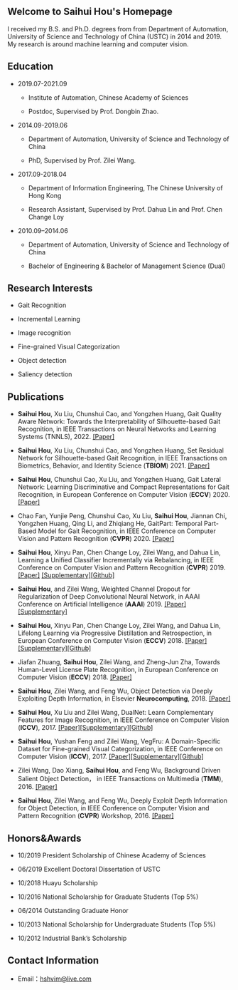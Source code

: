 ## Welcome to Saihui Hou's Homepage

I received my B.S. and Ph.D. degrees from from Department of Automation, University of Science and Technology of China (USTC) in 2014 and 2019. My research is around machine learning and computer vision.

## Education

- 2019.07-2021.09

	- Institute of Automation, Chinese Academy of Sciences

	- Postdoc, Supervised by Prof. Dongbin Zhao.

- 2014.09-2019.06

	- Department of Automation, University of Science and Technology of China

	- PhD, Supervised by Prof. Zilei Wang.
- 2017.09-2018.04

	- Department of Information Engineering, The Chinese University of Hong Kong

	- Research Assistant, Supervised by Prof. Dahua Lin and Prof. Chen Change Loy

- 2010.09–2014.06

	- Department of Automation, University of Science and Technology of China

	- Bachelor of Engineering & Bachelor of Management Science (Dual)

## Research Interests

- Gait Recognition

- Incremental Learning

- Image recognition

- Fine-grained Visual Categorization

- Object detection

- Saliency detection

## Publications

- **Saihui Hou**, Xu Liu, Chunshui Cao, and Yongzhen Huang, Gait Quality Aware Network: Towards the Interpretability of Silhouette-based Gait Recognition, in IEEE Transactions on Neural Networks and Learning Systems (TNNLS), 2022. [[Paper]](./publications/tnnls2022_gqan.pdf) 

- **Saihui Hou**, Xu Liu, Chunshui Cao, and Yongzhen Huang, Set Residual Network for Silhouette-based Gait Recognition, in IEEE Transactions on Biometrics, Behavior, and Identity Science (**TBIOM**) 2021. [[Paper]](./publications/tbiom2021_srn.pdf) 


- **Saihui Hou**, Chunshui Cao, Xu Liu, and Yongzhen Huang, Gait Lateral Network: Learning Discriminative and Compact Representations for Gait Recognition, in European Conference on Computer Vision (**ECCV**) 2020. [[Paper]](./publications/eccv2020_gln.pdf) 

- Chao Fan, Yunjie Peng, Chunshui Cao, Xu Liu, **Saihui Hou**, Jiannan Chi, Yongzhen Huang, Qing Li, and Zhiqiang He, GaitPart: Temporal Part-Based Model for Gait Recognition, in IEEE Conference on Computer Vision and Pattern Recognition (**CVPR**) 2020. [[Paper]](./publications/cvpr2020_gaitpart.pdf)

- **Saihui Hou**, Xinyu Pan, Chen Change Loy, Zilei Wang, and Dahua Lin, Learning a Unified Classifier Incrementally via Rebalancing, in IEEE Conference on Computer Vision and Pattern Recognition (**CVPR**) 2019. [[Paper]](./publications/1165.pdf) [[Supplementary]](./publications/1165-supp.pdf)[[Github]](https://github.com/hshustc/CVPR19_Incremental_Learning)

- **Saihui Hou**, and Zilei Wang, Weighted Channel Dropout for Regularization of Deep Convolutional Neural Network,  in AAAI Conference on Artificial Intelligence (**AAAI**) 2019. [[Paper]](./publications/aaai2019_weighted.pdf) [[Supplementary]](./publications/aaai2019_weighted_supp.pdf)


- **Saihui Hou**, Xinyu Pan, Chen Change Loy, Zilei Wang, and Dahua Lin, Lifelong Learning via Progressive Distillation and Retrospection, in European Conference on Computer Vision (**ECCV**) 2018. [[Paper]](./publications/eccv2018_lifelong.pdf) [[Supplementary]](./publications/eccv2018_lifelong_supp.pdf)[[Github]](https://github.com/hshustc/ECCV18_Lifelong_Learning)

- Jiafan Zhuang, **Saihui Hou**, Zilei Wang, and Zheng-Jun Zha, Towards Human-Level License Plate Recognition, in European Conference on Computer Vision (**ECCV**) 2018. [[Paper]](./publications/eccv2018_towards.pdf)

- **Saihui Hou**, Zilei Wang, and Feng Wu, Object Detection via Deeply Exploiting Depth Information, in Elsevier **Neurocomputing**, 2018. [[Paper]](./publications/nc2018_object.pdf)

- **Saihui Hou**, Xu Liu and Zilei Wang, DualNet: Learn Complementary Features for Image Recognition, in IEEE Conference on Computer Vision (**ICCV**), 2017. [[Paper]](./publications/iccv2017_dualnet.pdf)[[Supplementary]](./publications/iccv2017_dualnet_supp.pdf)[[Github]](https://github.com/ustc-vim/dualnet)

- **Saihui Hou**, Yushan Feng and Zilei Wang, VegFru: A Domain-Specific Dataset for Fine-grained Visual Categorization, in IEEE Conference on Computer Vision (**ICCV**), 2017. [[Paper]](./publications/iccv2017_vegfru.pdf)[[Supplementary]](./publications/iccv2017_vegfru_supp.pdf)[[Github]](https://github.com/ustc-vim/vegfru)

- Zilei Wang, Dao Xiang, **Saihui Hou**, and Feng Wu, Background Driven Salient Object Detection， in IEEE Transactions on Multimedia (**TMM**), 2016. [[Paper]](./publications/tmm2016_background.pdf)

- **Saihui Hou**, Zilei Wang, and Feng Wu, Deeply Exploit Depth Information for Object Detection, in IEEE Conference on Computer Vision and Pattern Recognition (**CVPR**) Workshop, 2016. [[Paper]](./publications/cvpr2016_deeply.pdf)

## Honors&Awards

- 10/2019  President Scholarship of Chinese Academy of Sciences

- 06/2019  Excellent Doctoral Dissertation of USTC

- 10/2018  Huayu Scholarship

- 10/2016  National Scholarship for Graduate Students (Top 5%)

- 06/2014  Outstanding Graduate Honor

- 10/2013  National Scholarship for Undergraduate Students (Top 5%)

- 10/2012  Industrial Bank’s Scholarship


## Contact Information

- Email：hshvim@live.com
